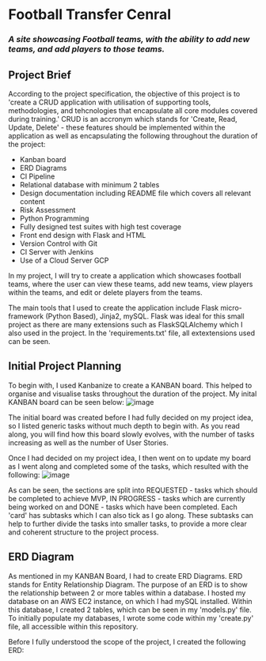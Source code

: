 # Football Transfer Cenral
### _A site showcasing Football teams, with the ability to add new teams, and add players to those teams._


## Project Brief
According to the project specification, the objective of this project is to 'create a CRUD application with utilisation of supporting tools, methodologies, and tehcnologies that encapsulate all core modules covered during training.' CRUD is an accronym which stands for 'Create, Read, Update, Delete' - these features should be implemented within the application as well as encapsulating the following throughout the duration of the project:

* Kanban board
* ERD Diagrams
* CI Pipeline
* Relational database with minimum 2 tables
* Design documentation including README file which covers all relevant content
* Risk Assessment
* Python Programming
* Fully designed test suites with high test coverage
* Front end design with Flask and HTML
* Version Control with Git
* CI Server with Jenkins
* Use of a Cloud Server GCP

In my project, I will try to create a application which showcases football teams, where the user can view these teams, add new teams, view players within the teams, and edit or delete players from the teams.

The main tools that I used to create the application include Flask micro-framework (Python Based), Jinja2, mySQL. Flask was ideal for this small project as there are many extensions such as FlaskSQLAlchemy which I also used in the project. In the 'requirements.txt' file, all extextensions used can be seen. 

## Initial Project Planning
To begin with, I used Kanbanize to create a KANBAN board. This helped to organise and visualise tasks throughout the duration of the project. My inital KANBAN board can be seen below:
![image](https://user-images.githubusercontent.com/77271496/107160200-afc20c80-698c-11eb-9051-363fe9ff9ce4.png)

The initial board was created before I had fully decided on my project idea, so I listed generic tasks without much depth to begin with. As you read along, you will find how this board slowly evolves, with the number of tasks increasing as well as the number of User Stories.


Once I had decided on my project idea, I then went on to update my board as I went along and completed some of the tasks, which resulted with the following: 
![image](https://user-images.githubusercontent.com/77271496/107160971-6d4efe80-6991-11eb-9221-2d0a8d394b08.png)

As can be seen, the sections are split into REQUESTED - tasks which should be completed to achieve MVP, IN PROGRESS - tasks which are currently being worked on and DONE - tasks which have been completed. Each 'card' has subtasks which I can also tick as I go along. These subtasks can help to further divide the tasks into smaller tasks, to provide a more clear and coherent structure to the project process.

## ERD Diagram
As mentioned in my KANBAN Board, I had to create ERD Diagrams. ERD stands for Entity Relationship Diagram. The purpose of an ERD is to show the relationship between 2 or more tables within a database. I hosted my database on an AWS EC2 instance, on which I had mySQL installed. Within this database, I created 2 tables, which can be seen in my 'models.py' file. To initially populate my databases, I wrote some code within my 'create.py' file, all accessible within this repository. 

Before I fully understood the scope of the project, I created the following ERD:
